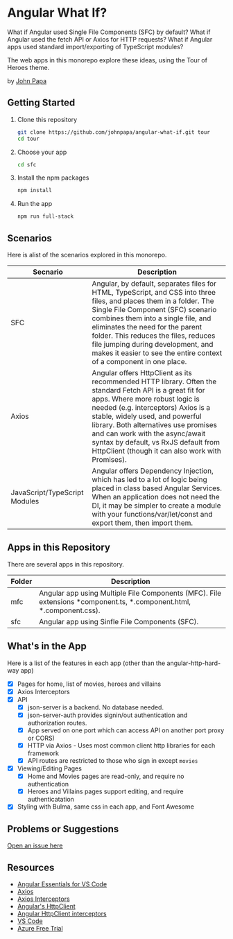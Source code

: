 # Angular What If?

What if Angular used Single File Components (SFC) by default? What if Angular used the fetch API or Axios for HTTP requests? What if Angular apps used standard import/exporting of TypeScript modules?

The web apps in this monorepo explore these ideas, using the Tour of Heroes theme.

by [John Papa](http://twitter.com/john_papa)

## Getting Started

1. Clone this repository

   ```bash
   git clone https://github.com/johnpapa/angular-what-if.git tour
   cd tour
   ```

1. Choose your app

   ```bash
   cd sfc
   ```

1. Install the npm packages

   ```bash
   npm install
   ```

1. Run the app

   ```bash
   npm run full-stack
   ```

## Scenarios

Here is alist of the scenarios explored in this monorepo.

| Secnario                      | Description                                                                                                                                                                                                                                                                                                                                                                               |
| ----------------------------- | ----------------------------------------------------------------------------------------------------------------------------------------------------------------------------------------------------------------------------------------------------------------------------------------------------------------------------------------------------------------------------------------- |
| SFC                           | Angular, by default, separates files for HTML, TypeScript, and CSS into three files, and places them in a folder. The Single File Component (SFC) scenario combines them into a single file, and eliminates the need for the parent folder. This reduces the files, reduces file jumping during development, and makes it easier to see the entire context of a component in one place.   |
| Axios                         | Angular offers HttpClient as its recommended HTTP library. Often the standard Fetch API is a great fit for apps. Where more robust logic is needed (e.g. interceptors) Axios is a stable, widely used, and powerful library. Both alternatives use promises and can work with the async/await syntax by default, vs RxJS default from HttpClient (though it can also work with Promises). |
| JavaScript/TypeScript Modules | Angular offers Dependency Injection, which has led to a lot of logic being placed in class based Angular Services. When an application does not need the DI, it may be simpler to create a module with your functions/var/let/const and export them, then import them.                                                                                                                    |

## Apps in this Repository

There are several apps in this repository.

| Folder | Description                                                                                                             |
| ------ | ----------------------------------------------------------------------------------------------------------------------- |
| mfc    | Angular app using Multiple File Components (MFC). File extensions \*component.ts, \*.component.html, \*.component.css). |
| sfc    | Angular app using Sinfle File Components (SFC).                                                                         |

## What's in the App

Here is a list of the features in each app (other than the angular-http-hard-way app)

- [x] Pages for home, list of movies, heroes and villains
- [x] Axios Interceptors
- [x] API
  - [x] json-server is a backend. No database needed.
  - [x] json-server-auth provides signin/out authentication and authorization routes.
  - [x] App served on one port which can access API on another port proxy or CORS)
  - [x] HTTP via Axios - Uses most common client http libraries for each framework
  - [x] API routes are restricted to those who sign in except `movies`
- [x] Viewing/Editing Pages
  - [x] Home and Movies pages are read-only, and require no authentication
  - [x] Heroes and Villains pages support editing, and require authenticatation
- [x] Styling with Bulma, same css in each app, and Font Awesome

## Problems or Suggestions

[Open an issue here](/issues)

## Resources

- [Angular Essentials for VS Code](https://marketplace.visualstudio.com/items?itemName=johnpapa.angular-essentials&WT.mc_id=javascript-0000-jopapa)
- [Axios](https://github.com/axios/axios)
- [Axios Interceptors](https://github.com/axios/axios#interceptors)
- [Angular's HttpClient](https://angular.io/guide/http)
- [Angular HttpClient interceptors](https://angular.io/guide/http#intercepting-requests-and-responses)
- [VS Code](https://code.visualstudio.com/?WT.mc_id=javascript-0000-jopapa)
- [Azure Free Trial](https://azure.microsoft.com/free/?WT.mc_id=javascript-0000-jopapa)
